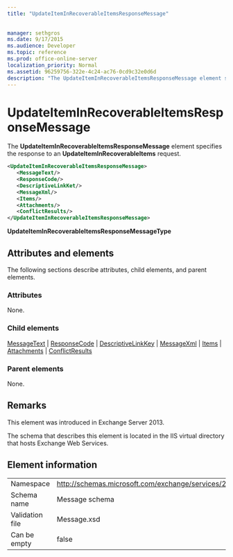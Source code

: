 ```yaml
---
title: "UpdateItemInRecoverableItemsResponseMessage"
 
 
manager: sethgros
ms.date: 9/17/2015
ms.audience: Developer
ms.topic: reference
ms.prod: office-online-server
localization_priority: Normal
ms.assetid: 96259756-322e-4c24-ac76-0cd9c32e0d6d
description: "The UpdateItemInRecoverableItemsResponseMessage element specifies the response to an UpdateItemInRecoverableItems request."
---
```


# UpdateItemInRecoverableItemsResponseMessage

The **UpdateItemInRecoverableItemsResponseMessage** element specifies the response to an **UpdateItemInRecoverableItems** request. 
  
```XML
<UpdateItemInRecoverableItemsResponseMessage>
   <MessageText/>
   <ResponseCode/>
   <DescriptiveLinkKet/>
   <MessageXml/>
   <Items/>
   <Attachments/>
   <ConflictResults/>
</UpdateItemInRecoverableItemsResponseMessage>
```

 **UpdateItemInRecoverableItemsResponseMessageType**
## Attributes and elements

The following sections describe attributes, child elements, and parent elements.
  
### Attributes

None.
  
### Child elements

[MessageText](messagetext.md) | [ResponseCode](responsecode.md) | [DescriptiveLinkKey](descriptivelinkkey.md) | [MessageXml](messagexml.md) | [Items](items.md) | [Attachments](attachments-ex15websvcsotherref.md) | [ConflictResults](conflictresults.md)
  
### Parent elements

None.
  
## Remarks

This element was introduced in Exchange Server 2013.
  
The schema that describes this element is located in the IIS virtual directory that hosts Exchange Web Services.
  
## Element information

|||
|:-----|:-----|
|Namespace  <br/> |http://schemas.microsoft.com/exchange/services/2006/message  <br/> |
|Schema name  <br/> |Message schema  <br/> |
|Validation file  <br/> |Message.xsd  <br/> |
|Can be empty  <br/> |false  <br/> |
   

